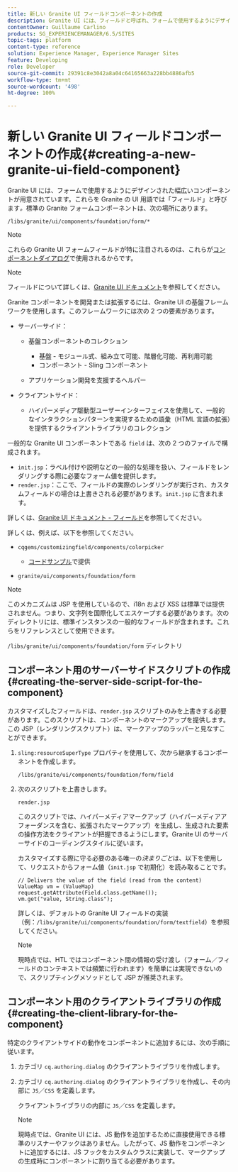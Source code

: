 ```yaml
---
title: 新しい Granite UI フィールドコンポーネントの作成
description: Granite UI には、フィールドと呼ばれ、フォームで使用するようにデザインされた幅広いコンポーネントが用意されています。
contentOwner: Guillaume Carlino
products: SG_EXPERIENCEMANAGER/6.5/SITES
topic-tags: platform
content-type: reference
solution: Experience Manager, Experience Manager Sites
feature: Developing
role: Developer
source-git-commit: 29391c8e3042a8a04c64165663a228bb4886afb5
workflow-type: tm+mt
source-wordcount: '498'
ht-degree: 100%

---
```


# 新しい Granite UI フィールドコンポーネントの作成{#creating-a-new-granite-ui-field-component}

Granite UI には、フォームで使用するようにデザインされた幅広いコンポーネントが用意されています。これらを Granite の UI 用語では「フィールド」と呼びます&#x200B;*。*&#x200B;標準の Granite フォームコンポーネントは、次の場所にあります。

`/libs/granite/ui/components/foundation/form/*`

>[!NOTE]
>
>これらの Granite UI フォームフィールドが特に注目されるのは、これらが[コンポーネントダイアログ](/help/sites-developing/developing-components.md)で使用されるからです。

>[!NOTE]
>
>フィールドについて詳しくは、[Granite UI ドキュメント](https://developer.adobe.com/experience-manager/reference-materials/6-5/granite-ui/api/jcr_root/libs/granite/ui/index.html)を参照してください。

Granite コンポーネントを開発または拡張するには、Granite UI の基盤フレームワークを使用します。このフレームワークには次の 2 つの要素があります。

* サーバーサイド：

   * 基盤コンポーネントのコレクション

      * 基盤 - モジュール式、組み立て可能、階層化可能、再利用可能
      * コンポーネント - Sling コンポーネント

   * アプリケーション開発を支援するヘルパー

* クライアントサイド：

   * ハイパーメディア駆動型ユーザーインターフェイスを使用して、一般的なインタラクションパターンを実現するための語彙（HTML 言語の拡張）を提供するクライアントライブラリのコレクション

一般的な Granite UI コンポーネントである `field` は、次の 2 つのファイルで構成されます。

* `init.jsp`：ラベル付けや説明などの一般的な処理を扱い、フィールドをレンダリングする際に必要なフォーム値を提供します。
* `render.jsp`：ここで、フィールドの実際のレンダリングが実行され、カスタムフィールドの場合は上書きされる必要があります。`init.jsp` に含まれます。

詳しくは、[Granite UI ドキュメント - フィールド](https://developer.adobe.com/experience-manager/reference-materials/6-5/granite-ui/api/jcr_root/libs/granite/ui/components/foundation/form/field/index.html)を参照してください。

詳しくは、例えば、以下を参照してください。

* `cqgems/customizingfield/components/colorpicker`

   * [コードサンプル](/help/sites-developing/developing-components-samples.md#code-sample-how-to-customize-dialog-fields)で提供

* `granite/ui/components/foundation/form`

>[!NOTE]
>
>このメカニズムは JSP を使用しているので、i18n および XSS は標準では提供されません。つまり、文字列を国際化してエスケープする必要があります。次のディレクトリには、標準インスタンスの一般的なフィールドが含まれます。これらをリファレンスとして使用できます。
>
>`/libs/granite/ui/components/foundation/form` ディレクトリ

## コンポーネント用のサーバーサイドスクリプトの作成 {#creating-the-server-side-script-for-the-component}

カスタマイズしたフィールドは、`render.jsp` スクリプトのみを上書きする必要があります。このスクリプトは、コンポーネントのマークアップを提供します。この JSP（レンダリングスクリプト）は、マークアップのラッパーと見なすことができます。

1. `sling:resourceSuperType` プロパティを使用して、次から継承するコンポーネントを作成します。

   `/libs/granite/ui/components/foundation/form/field`

1. 次のスクリプトを上書きします。

   `render.jsp`

   このスクリプトでは、ハイパーメディアマークアップ（ハイパーメディアアフォーダンスを含む、拡張されたマークアップ）を生成し、生成された要素の操作方法をクライアントが把握できるようにします。Granite UI のサーバーサイドのコーディングスタイルに従います。

   カスタマイズする際に守る必要のある唯一の&#x200B;*決まりごと*&#x200B;は、以下を使用して、リクエストからフォーム値（`init.jsp` で初期化）を読み取ることです。

   ```
   // Delivers the value of the field (read from the content)
   ValueMap vm = (ValueMap) request.getAttribute(Field.class.getName());
   vm.get("value, String.class");
   ```

   詳しくは、デフォルトの Granite UI フィールドの実装（例：`/libs/granite/ui/components/foundation/form/textfield`）を参照してください。

   >[!NOTE]
   >
   >現時点では、HTL ではコンポーネント間の情報の受け渡し（フォーム／フィールドのコンテキストでは頻繁に行われます）を簡単には実現できないので、スクリプティングメソッドとして JSP が推奨されます。

## コンポーネント用のクライアントライブラリの作成 {#creating-the-client-library-for-the-component}

特定のクライアントサイドの動作をコンポーネントに追加するには、次の手順に従います。

1. カテゴリ `cq.authoring.dialog` のクライアントライブラリを作成します。
1. カテゴリ `cq.authoring.dialog` のクライアントライブラリを作成し、その内部に `JS`／`CSS` を定義します。

   クライアントライブラリの内部に `JS`／`CSS` を定義します。

   >[!NOTE]
   >
   >現時点では、Granite UI には、JS 動作を追加するために直接使用できる標準のリスナーやフックはありません。したがって、JS 動作をコンポーネントに追加するには、JS フックをカスタムクラスに実装して、マークアップの生成時にコンポーネントに割り当てる必要があります。
